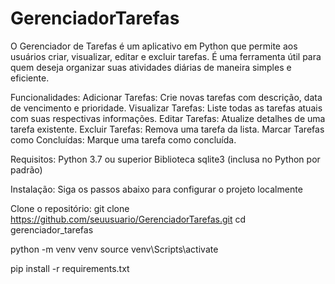 # GerenciadorTarefas
 O Gerenciador de Tarefas é um aplicativo em Python que permite aos usuários criar, visualizar, editar e excluir tarefas. É uma ferramenta útil para quem deseja organizar suas atividades diárias de maneira simples e eficiente.
 
Funcionalidades:
Adicionar Tarefas: Crie novas tarefas com descrição, data de vencimento e prioridade.
Visualizar Tarefas: Liste todas as tarefas atuais com suas respectivas informações.
Editar Tarefas: Atualize detalhes de uma tarefa existente.
Excluir Tarefas: Remova uma tarefa da lista.
Marcar Tarefas como Concluídas: Marque uma tarefa como concluída.


Requisitos:
Python 3.7 ou superior
Biblioteca sqlite3 (inclusa no Python por padrão)


Instalação:
Siga os passos abaixo para configurar o projeto localmente

Clone o repositório: 
git clone https://github.com/seuusuario/GerenciadorTarefas.git
cd gerenciador_tarefas

python -m venv venv
source venv\Scripts\activate

pip install -r requirements.txt
